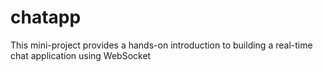 # chatapp
This mini-project provides a hands-on introduction to building a real-time chat application using WebSocket
